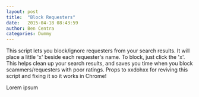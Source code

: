 ```yaml
---
layout: post
title:  "Block Requesters"
date:   2015-04-18 08:43:59
author: Ben Centra
categories: Dummy
---
```


This script lets you block/ignore requesters from your search results. It will place a little 'x' beside each requester's name. To block, just click the 'x'. This helps clean up your search results, and saves you time when you block scammers/requesters with poor ratings.  Props to  xxdohxx  for reviving this script and fixing it so it works in Chrome!

Lorem ipsum
